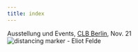 ```yaml
---
title: index
---
```

Ausstellung und Events, [CLB Berlin](https://www.clb-berlin.de), Nov. 21
![distancing marker - Eliot Felde](/img/keyvis.gif)



